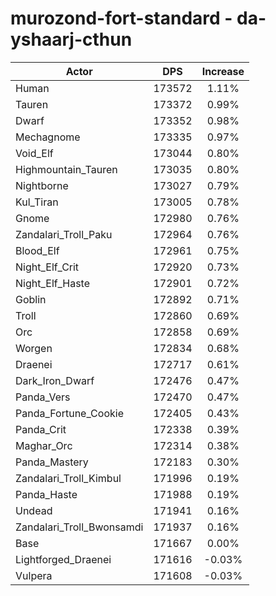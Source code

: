 # murozond-fort-standard - da-yshaarj-cthun
| Actor | DPS | Increase |
|---|:---:|:---:|
|Human|173572|1.11%|
|Tauren|173372|0.99%|
|Dwarf|173352|0.98%|
|Mechagnome|173335|0.97%|
|Void_Elf|173044|0.80%|
|Highmountain_Tauren|173035|0.80%|
|Nightborne|173027|0.79%|
|Kul_Tiran|173005|0.78%|
|Gnome|172980|0.76%|
|Zandalari_Troll_Paku|172964|0.76%|
|Blood_Elf|172961|0.75%|
|Night_Elf_Crit|172920|0.73%|
|Night_Elf_Haste|172901|0.72%|
|Goblin|172892|0.71%|
|Troll|172860|0.69%|
|Orc|172858|0.69%|
|Worgen|172834|0.68%|
|Draenei|172717|0.61%|
|Dark_Iron_Dwarf|172476|0.47%|
|Panda_Vers|172470|0.47%|
|Panda_Fortune_Cookie|172405|0.43%|
|Panda_Crit|172338|0.39%|
|Maghar_Orc|172314|0.38%|
|Panda_Mastery|172183|0.30%|
|Zandalari_Troll_Kimbul|171996|0.19%|
|Panda_Haste|171988|0.19%|
|Undead|171941|0.16%|
|Zandalari_Troll_Bwonsamdi|171937|0.16%|
|Base|171667|0.00%|
|Lightforged_Draenei|171616|-0.03%|
|Vulpera|171608|-0.03%|
